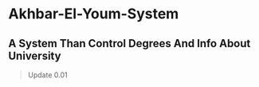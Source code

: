 # Akhbar-El-Youm-System
 **A System Than Control Degrees And Info About University**
 ----------
 > Update 0.01